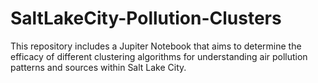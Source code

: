 # SaltLakeCity-Pollution-Clusters
This repository includes a Jupiter Notebook that aims to determine the efficacy of different clustering algorithms for understanding air pollution patterns and sources within Salt Lake City.
